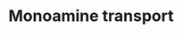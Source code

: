 ---
annotations:
- id: PW:0001250
  parent: regulatory pathway
  type: Pathway Ontology
  value: monoamine transport pathway
authors:
- Mkutmon
- MaintBot
- Eweitz
- Egonw
citedin: ''
communities: []
description: ''
last-edited: 2024-07-19
ndex: null
organisms:
- Bos taurus
redirect_from:
- /index.php/Pathway:WP3118
- /instance/WP3118
- /instance/WP3118_r134259
revision: r134259
schema-jsonld:
- '@context': https://schema.org/
  '@id': https://wikipathways.github.io/pathways/WP3118.html
  '@type': Dataset
  creator:
    '@type': Organization
    name: WikiPathways
  description: ''
  keywords:
  - 4-Aminobutanoic acid
  - ACHE
  - ADORA2A
  - AGT
  - AMPH
  - CDC25C
  - DBH
  - FBXO32
  - HEPES
  - HRH3
  - Hemicholinium-3
  - IL1B
  - IL1R1
  - INTB3
  - L-tryptophan
  - MAPK14
  - NOS1
  - PPP2CB
  - PVRL2
  - Phorbol ester
  - RBL2
  - SB 203580
  - SCAMP2
  - SLC5A7
  - SLC6A1
  - SLC6A2
  - SLC6A3
  - SLC6A4
  - STX1A
  - SYN1
  - TDO2
  - TGFB1I1
  - TH
  - TNF
  - TNFRSF11B
  - TPH2
  - TSC2
  - UNC13B
  - anisomycin
  - catecholamines
  - citalopram
  - dopamine
  - epinephrine
  - noradrenaline
  - reserpine
  - serotonin
  license: CC0
  name: Monoamine transport
seo: CreativeWork
title: Monoamine transport
wpid: WP3118
---